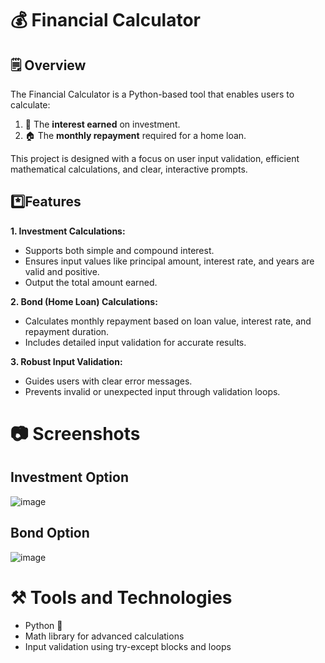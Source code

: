 # 💰 Financial Calculator
## 🗒️ Overview
The Financial Calculator is a Python-based tool that enables users to calculate:  <br>
1. 🏦 The **interest earned** on investment.  <br>
2. 🏠 The **monthly repayment** required for a home loan.<br>

This project is designed with a focus on user input validation, efficient mathematical calculations, and clear, interactive prompts.
## *️⃣Features
**1. Investment Calculations:** <br>
* Supports both simple and compound interest.<br>
* Ensures input values like principal amount, interest rate, and years are valid and positive.<br>
* Output the total amount earned.<br>

**2. Bond (Home Loan) Calculations:** <br>
* Calculates monthly repayment based on loan value, interest rate, and repayment duration.
* Includes detailed input validation for accurate results.<br>

**3. Robust Input Validation:**
  * Guides users with clear error messages.
  * Prevents invalid or unexpected input through validation loops.

# 📷 Screenshots
## Investment Option
![image](https://github.com/user-attachments/assets/7d9f3702-0cfa-4f2b-93e4-213754444e8f) <br>

## Bond Option
![image](https://github.com/user-attachments/assets/42e3a7f2-c75c-4b06-8725-02f06292f68a)
# ⚒️ Tools and Technologies
* Python 🐍
* Math library for advanced calculations
* Input validation using try-except blocks and loops

  
